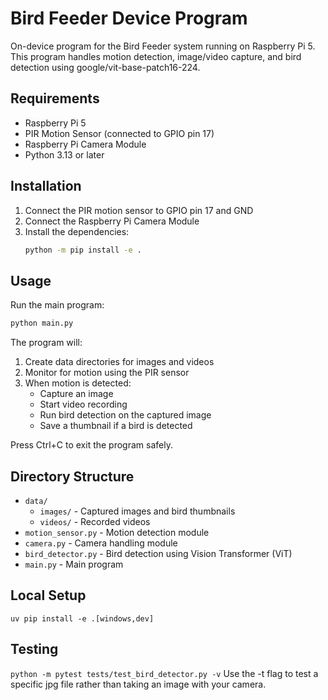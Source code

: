 # Bird Feeder Device Program

On-device program for the Bird Feeder system running on Raspberry Pi 5. This program handles motion detection, image/video capture, and bird detection using google/vit-base-patch16-224.

## Requirements

- Raspberry Pi 5
- PIR Motion Sensor (connected to GPIO pin 17)
- Raspberry Pi Camera Module
- Python 3.13 or later

## Installation

1. Connect the PIR motion sensor to GPIO pin 17 and GND
2. Connect the Raspberry Pi Camera Module
3. Install the dependencies:
   ```bash
   python -m pip install -e .
   ```

## Usage

Run the main program:
```bash
python main.py
```

The program will:
1. Create data directories for images and videos
2. Monitor for motion using the PIR sensor
3. When motion is detected:
   - Capture an image
   - Start video recording
   - Run bird detection on the captured image
   - Save a thumbnail if a bird is detected

Press Ctrl+C to exit the program safely.

## Directory Structure

- `data/`
  - `images/` - Captured images and bird thumbnails
  - `videos/` - Recorded videos
- `motion_sensor.py` - Motion detection module
- `camera.py` - Camera handling module
- `bird_detector.py` - Bird detection using Vision Transformer (ViT)
- `main.py` - Main program

## Local Setup
```uv pip install -e .[windows,dev]```

## Testing
```python -m pytest tests/test_bird_detector.py -v```
Use the -t flag to test a specific jpg file rather than taking an image with your camera.
